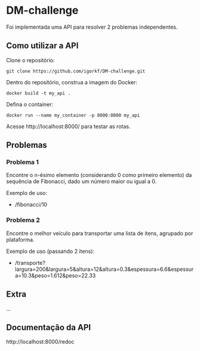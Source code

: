 # DM-challenge

Foi implementada uma API para resolver 2 problemas independentes.   

## Como utilizar a API
Clone o repositório:   
```
git clone https://github.com/igorkf/DM-challenge.git
```

Dentro do repositório, construa a imagem do Docker:
```
docker build -t my_api .
```

Defina o container:
```
docker run --name my_container -p 8000:8000 my_api
```

Acesse http://localhost:8000/ para testar as rotas.   

## Problemas

### Problema 1
Encontre o n-ésimo elemento (considerando 0 como primeiro elemento) da sequência de Fibonacci, dado um número maior ou igual a 0.

Exemplo de uso:   
- /fibonacci/10 

### Problema 2
Encontre o melhor veículo para transportar uma lista de itens, agrupado por plataforma.

Exemplo de uso (passando 2 itens):
- /transporte?largura=200&largura=5&altura=12&altura=0.3&espessura=6.6&espessura=10.3&peso=1.612&peso=22.33

## Extra

...


## Documentação da API  

http://localhost:8000/redoc